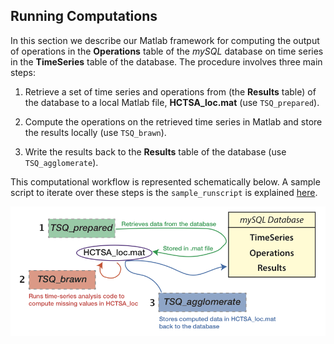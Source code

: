## Running Computations
<!--{#sec:calculating}-->

In this section we describe our Matlab framework for computing the output of operations in the **Operations** table of the *mySQL* database on time series in the **TimeSeries** table of the database.
The procedure involves three main steps:

1.  Retrieve a set of time series and operations from (the **Results** table) of the database to a local Matlab file, **HCTSA\_loc.mat** (use `TSQ_prepared`).

2.  Compute the operations on the retrieved time series in Matlab and store the results locally (use `TSQ_brawn`).

3.  Write the results back to the **Results** table of the database (use `TSQ_agglomerate`).

This computational workflow is represented schematically below.
A sample script to iterate over these steps is the `sample_runscript` is explained [here](computing_runscripts.md).

![**Computation workflow schematic.**The three steps involved in computing time-series analysis operations on a set of time series are labeled: **1**. `TSQ_prepared` (retrieve data, including missing entries, from the database), **2**. `TSQ_brawn` (compute missing time series/operation pairs in HCTSA_loc.mat), **3**. `TSQ_agglomerate` (store the new results back in the database).](ComputationSchematic.png)